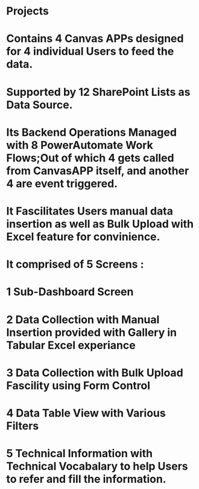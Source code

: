 # Projects
# Contains 4 Canvas APPs designed for 4 individual Users to feed the data.
# Supported by 12 SharePoint Lists as Data Source.
# Its Backend Operations Managed with 8 PowerAutomate Work Flows;Out of which 4 gets called from CanvasAPP itself, and another 4 are event triggered. 
# It Fascilitates Users manual data insertion as well as Bulk Upload with Excel feature for convinience.
# It comprised of 5 Screens : 
  # 1 Sub-Dashboard Screen
  # 2 Data Collection with Manual Insertion provided with Gallery in Tabular Excel experiance
  # 3 Data Collection with Bulk Upload Fascility using Form Control
  # 4 Data Table View with Various Filters
  # 5 Technical Information with Technical Vocabalary to help Users to refer and fill the information.
